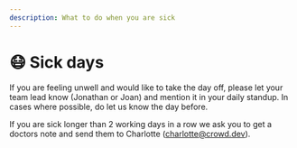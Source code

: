 ```yaml
---
description: What to do when you are sick
---
```


# 😷 Sick days

If you are feeling unwell and would like to take the day off, please let your team lead know (Jonathan or Joan) and mention it in your daily standup. In cases where possible, do let us know the day before.

If you are sick longer than 2 working days in a row we ask you to get a doctors note and send them to Charlotte (charlotte@crowd.dev).
